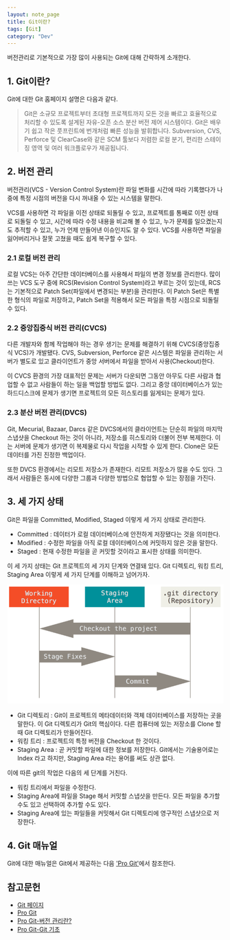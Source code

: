 ```yaml
---
layout: note_page
title: Git이란?
tags: [Git]
category: "Dev"
---
```


버전관리로 기본적으로 가장 많이 사용되는 Git에 대해 간략하게 소개한다.

## 1. Git이란?

Git에 대한 Git 홈페이지 설명은 다음과 같다.

> Git은 소규모 프로젝트부터 초대형 프로젝트까지 모든 것을 빠르고 효율적으로 처리할 수 있도록 설계된 자유-오픈 소스 분산 버전 제어 시스템이다. Git은 배우기 쉽고 작은 풋프린트에 번개처럼 빠른 성능을 발휘합니다. Subversion, CVS, Perforce 및 ClearCase와 같은 SCM 툴보다 저렴한 로컬 분기, 편리한 스테이징 영역 및 여러 워크플로우가 제공됩니다.

## 2. 버전 관리

버전관리(VCS - Version Control System)란 파일 변화를 시간에 따라 기록했다가 나중에 특정 시점의 버전을 다시 꺼내올 수 있는 시스템을 말한다.

VCS를 사용하면 각 파일을 이전 상태로 되돌릴 수 있고, 프로젝트를 통째로 이전 상태로 되돌릴 수 있고, 시간에 따라 수정 내용을 비교해 볼 수 있고, 누가 문제를 일으켰는지도 추적할 수 있고, 누가 언제 만들어낸 이슈인지도 알 수 있다. VCS를 사용하면 파일을 잃어버리거나 잘못 고쳤을 때도 쉽게 복구할 수 있다.

### 2.1 로컬 버전 관리

로컬 VCS는 아주 간단한 데이터베이스를 사용해서 파일의 변경 정보를 관리한다. 많이 쓰는 VCS 도구 중에 RCS(Revision Control System)라고 부르는 것이 있는데, RCS는 기본적으로 Patch Set(파일에서 변경되는 부분)을 관리한다. 이 Patch Set은 특별한 형식의 파일로 저장하고, Patch Set을 적용해서 모든 파일을 특정 시점으로 되돌릴 수 있다.

### 2.2 중앙집중식 버전 관리(CVCS)

다른 개발자와 함께 작업해야 하는 경우 생기는 문제를 해결하기 위해 CVCS(중앙집중식 VCS)가 개발됐다. CVS, Subversion, Perforce 같은 시스템은 파일을 관리하는 서버가 별도로 있고 클라이언트가 중앙 서버에서 파일을 받아서 사용(Checkout)한다.

이 CVCS 환경의 가장 대표적인 문제는 서버가 다운되면 그동안 아무도 다른 사람과 협업할 수 없고 사람들이 하는 일을 백업할 방법도 없다. 그리고 중앙 데이터베이스가 있는 하드디스크에 문제가 생기면 프로젝트의 모든 히스토리를 잃게되는 문제가 있다.

### 2.3 분산 버전 관리(DVCS)

Git, Mecurial, Bazaar, Darcs 같은 DVCS에서의 클라이언트는 단순히 파일의 마지막 스냅샷을 Checkout 하는 것이 아니라, 저장소를 히스토리와 더불어 전부 복제한다. 이는 서버에 문제가 생기면 이 복제물로 다시 작업을 시작할 수 있게 한다. Clone은 모든 데이터를 가진 진정한 백업이다.

또한 DVCS 환경에서는 리모트 저장소가 존재한다. 리모트 저장소가 많을 수도 있다. 그래서 사람들은 동시에 다양한 그룹과 다양한 방법으로 협업할 수 있는 장점을 가진다.

## 3. 세 가지 상태

Git은 파일을 Committed, Modified, Staged 이렇게 세 가지 상태로 관리한다.

- Committed : 데이터가 로컬 데이터베이스에 안전하게 저장됐다는 것을 의미한다.
- Modified : 수정한 파일을 아직 로컬 데이터베이스에 커밋하지 않은 것을 말한다.
- Staged : 현재 수정한 파일을 곧 커밋할 것이라고 표시한 상태를 의미한다.

이 세 가지 상태는 Git 프로젝트의 세 가지 단계와 연결돼 있다. Git 디렉토리, 워킹 트리, Staging Area 이렇게 세 가지 단계를 이해하고 넘어가자.

<img src="/assets/img/posts/230105_areas.png">

- Git 디렉토리 : Git이 프로젝트의 메타데이터와 객체 데이터베이스를 저장하는 곳을 말한다. 이 Git 디렉토리가 Git의 핵심이다. 다른 컴퓨터에 있는 저장소를 Clone 할 때 Git 디렉토리가 만들어진다.
- 워킹 트리 : 프로젝트의 특정 버전을 Checkout 한 것이다.
- Staging Area : 곧 커밋할 파일에 대한 정보를 저장한다. Git에서는 기술용어로는 Index 라고 하지만, Staging Area 라는 용어를 써도 상관 없다.

이에 따른 git의 작업은 다음의 세 단계를 거친다.

- 워킹 트리에서 파일을 수정한다.
- Staging Area에 파일을 Stage 해서 커밋할 스냅샷을 만든다. 모든 파일을 추가할 수도 있고 선택하여 추가할 수도 있다.
- Staging Area에 있는 파일들을 커밋해서 Git 디렉토리에 영구적인 스냅샷으로 저장한다.

## 4. Git 매뉴얼

Git에 대한 매뉴얼은 Git에서 제공하는 다음 ['Pro Git'](https://git-scm.com/book/ko/v2)에서 참조한다.

## 참고문헌

- [Git 페이지](https://git-scm.com/)
- [Pro Git](https://git-scm.com/book/ko/v2)
- [Pro Git-버전 관리란?](https://git-scm.com/book/ko/v2/%EC%8B%9C%EC%9E%91%ED%95%98%EA%B8%B0-%EB%B2%84%EC%A0%84-%EA%B4%80%EB%A6%AC%EB%9E%80%3F)
- [Pro Git-Git 기초](https://git-scm.com/book/ko/v2/%EC%8B%9C%EC%9E%91%ED%95%98%EA%B8%B0-Git-%EA%B8%B0%EC%B4%88)
